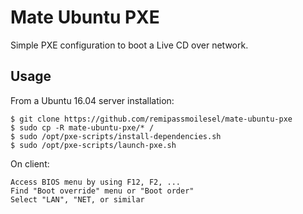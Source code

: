# Mate Ubuntu PXE

Simple PXE configuration to boot a Live CD over network.

## Usage

From a Ubuntu 16.04 server installation:

	$ git clone https://github.com/remipassmoilesel/mate-ubuntu-pxe
	$ sudo cp -R mate-ubuntu-pxe/* /
	$ sudo /opt/pxe-scripts/install-dependencies.sh 
	$ sudo /opt/pxe-scripts/launch-pxe.sh

On client:

	Access BIOS menu by using F12, F2, ...
	Find "Boot override" menu or "Boot order"
	Select "LAN", "NET, or similar


